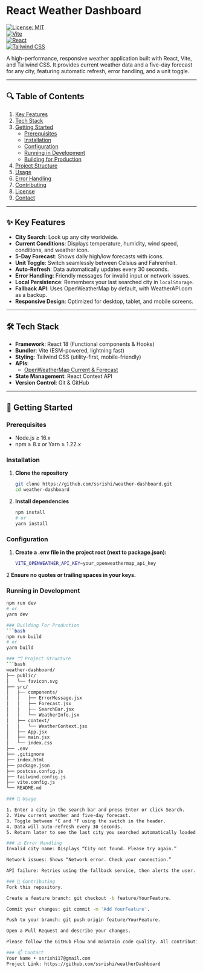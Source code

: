 # React Weather Dashboard

[![License: MIT](https://img.shields.io/badge/License-MIT-green.svg)](LICENSE)  
[![Vite](https://img.shields.io/badge/Bundler-Vite-blue.svg)](https://vitejs.dev/)  
[![React](https://img.shields.io/badge/Library-React-61DAFB.svg)](https://reactjs.org/)  
[![Tailwind CSS](https://img.shields.io/badge/CSS–Utility%20Framework-Tailwind%20CSS-38B2AC.svg)](https://tailwindcss.com/)  

A high-performance, responsive weather application built with React, Vite, and Tailwind CSS. It provides current weather data and a five-day forecast for any city, featuring automatic refresh, error handling, and a unit toggle.

---

## 🔍 Table of Contents

1. [Key Features](#-key-features)  
2. [Tech Stack](#-tech-stack)  
3. [Getting Started](#-getting-started)  
   - [Prerequisites](#prerequisites)  
   - [Installation](#installation)  
   - [Configuration](#configuration)  
   - [Running in Development](#running-in-development)  
   - [Building for Production](#building-for-production)  
4. [Project Structure](#-project-structure)  
5. [Usage](#-usage)  
6. [Error Handling](#-error-handling)  
7. [Contributing](#-contributing)  
8. [License](#-license)  
9. [Contact](#-contact)  

---

## ✨ Key Features

- **City Search**: Look up any city worldwide.  
- **Current Conditions**: Displays temperature, humidity, wind speed, conditions, and weather icon.  
- **5-Day Forecast**: Shows daily high/low forecasts with icons.  
- **Unit Toggle**: Switch seamlessly between Celsius and Fahrenheit.  
- **Auto-Refresh**: Data automatically updates every 30 seconds.  
- **Error Handling**: Friendly messages for invalid input or network issues.  
- **Local Persistence**: Remembers your last searched city in `localStorage`.  
- **Fallback API**: Uses OpenWeatherMap by default, with WeatherAPI.com as a backup.  
- **Responsive Design**: Optimized for desktop, tablet, and mobile screens.  

---

## 🛠️ Tech Stack

- **Framework**: React 18 (Functional components & Hooks)  
- **Bundler**: Vite (ESM-powered, lightning fast)  
- **Styling**: Tailwind CSS (utility-first, mobile-friendly)  
- **APIs**:  
  - [OpenWeatherMap Current & Forecast](https://openweathermap.org/api)    
- **State Management**: React Context API  
- **Version Control**: Git & GitHub  

---

## 🚀 Getting Started

### Prerequisites

- Node.js ≥ 16.x  
- npm ≥ 8.x or Yarn ≥ 1.22.x  

### Installation

1. **Clone the repository**  
   ```bash
   git clone https://github.com/ssrishi/weather-dashboard.git
   cd weather-dashboard
2. **Install dependencies**
   ```bash
   npm install
   # or
   yarn install

### Configuration
1. **Create a .env file in the project root (next to package.json):**
   ```bash
   VITE_OPENWEATHER_API_KEY=your_openweathermap_api_key
2 **Ensure no quotes or trailing spaces in your keys.**

### Running in Development
   ```bash
   npm run dev
   # or
   yarn dev

### Building For Production
   ```bash
   npm run build
   # or
   yarn build

### 🗂️ Project Structure
```bash
weather-dashboard/
├── public/
│   └── favicon.svg
├── src/
│   ├── components/
│   │   ├── ErrorMessage.jsx
│   │   ├── Forecast.jsx
│   │   ├── SearchBar.jsx
│   │   └── WeatherInfo.jsx
│   ├── context/
│   │   └── WeatherContext.jsx
│   ├── App.jsx
│   ├── main.jsx
│   └── index.css
├── .env
├── .gitignore
├── index.html
├── package.json
├── postcss.config.js
├── tailwind.config.js
├── vite.config.js
└── README.md

### 🎯 Usage

1. Enter a city in the search bar and press Enter or click Search.
2. View current weather and five-day forecast.
3. Toggle between °C and °F using the switch in the header.
4. Data will auto-refresh every 30 seconds.
5. Return later to see the last city you searched automatically loaded.

### ⚠️ Error Handling
Invalid city name: Displays “City not found. Please try again.”

Network issues: Shows “Network error. Check your connection.”

API failure: Retries using the fallback service, then alerts the user.

### 🤝 Contributing
Fork this repository.

Create a feature branch: git checkout -b feature/YourFeature.

Commit your changes: git commit -m 'Add YourFeature'.

Push to your branch: git push origin feature/YourFeature.

Open a Pull Request and describe your changes.

Please follow the GitHub Flow and maintain code quality. All contributions are welcome!

### 📫 Contact
Your Name • ssrishi17@gmail.com
Project Link: https://github.com/ssrishi/weatherDashboard
